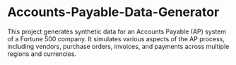 # Accounts-Payable-Data-Generator
This project generates synthetic data for an Accounts Payable (AP) system of a Fortune 500 company. It simulates various aspects of the AP process, including vendors, purchase orders, invoices, and payments across multiple regions and currencies.
